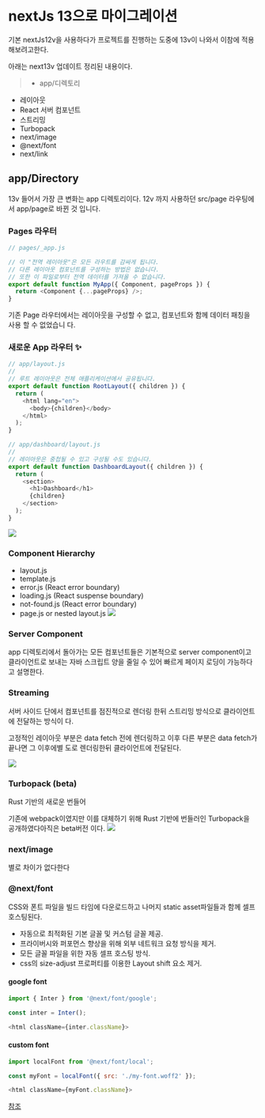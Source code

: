 # nextJs 13으로 마이그레이션

기본 nextJs12v을 사용하다가 프로젝트를 진행하는 도중에 13v이 나와서 이참에 적용해보려고한다.

아래는 next13v 업데이트 정리된 내용이다.

> - app/디렉토리

- 레이아웃
- React 서버 컴포넌트
- 스트리밍
- Turbopack
- next/image
- @next/font
- next/link

## app/Directory

13v 들어서 가장 큰 변화는 app 디렉토리이다. 12v 까지 사용하던 src/page 라우팅에서 app/page로 바뀐 것
입니다.

### Pages 라우터

```javascript
// pages/_app.js

// 이 "전역 레이아웃"은 모든 라우트를 감싸게 됩니다.
// 다른 레이아웃 컴포넌트를 구성하는 방법은 없습니다.
// 또한 이 파일로부터 전역 데이터를 가져올 수 없습니다.
export default function MyApp({ Component, pageProps }) {
  return <Component {...pageProps} />;
}
```

기존 Page 라우터에서는 레이아웃을 구성할 수 없고, 컴포넌트와 함께 데이터 패칭을 사용 할 수 없었습니
다.

### 새로운 App 라우터 ✨

```javascript
// app/layout.js
//
// 루트 레이아웃은 전체 애플리케이션에서 공유됩니다.
export default function RootLayout({ children }) {
  return (
    <html lang="en">
      <body>{children}</body>
    </html>
  );
}

// app/dashboard/layout.js
//
// 레이아웃은 중첩될 수 있고 구성될 수도 있습니다.
export default function DashboardLayout({ children }) {
  return (
    <section>
      <h1>Dashboard</h1>
      {children}
    </section>
  );
}
```

<img src="https://nextjs.org/_next/image?url=%2Fstatic%2Fblog%2Flayouts-rfc%2Fapp-folder.png&w=3840&q=75">

### Component Hierarchy

- layout.js
- template.js
- error.js (React error boundary)
- loading.js (React suspense boundary)
- not-found.js (React error boundary)
- page.js or nested layout.js
  <img src="https://nextjs.org/_next/image?url=%2Fdocs%2Flight%2Ffile-conventions-component-hierarchy.png&w=1920&q=75">

### Server Component

app 디렉토리에서 돌아가는 모든 컴포넌트들은 기본적으로 server component이고 클라이언트로 보내는 자바
스크립트 양을 줄일 수 있어 빠르게 페이지 로딩이 가능하다고 설명한다.

### Streaming

서버 사이드 단에서 컴포넌트를 점진적으로 렌더링 한뒤 스트리밍 방식으로 클라이언트에 전달하는 방식이
다.

고정적인 레이아웃 부분은 data fetch 전에 렌더링하고 이후 다른 부분은 data fetch가 끝나면 그 이후에별
도로 렌더링한뒤 클라이언트에 전달된다.

<img src="https://img1.daumcdn.net/thumb/R1280x0/?scode=mtistory2&fname=https%3A%2F%2Fblog.kakaocdn.net%2Fdn%2FSArNR%2FbtrPDrVYWKd%2FgVECvKTWemQ7ZmqCMbEuy1%2Fimg.png">

### Turbopack (beta)

Rust 기반의 새로운 번들어

기존에 webpack이였지만 이를 대체하기 위해 Rust 기반에 번들러인 Turbopack을 공개하였다아직은 beta버전
이다.
<img src="https://img1.daumcdn.net/thumb/R1280x0/?scode=mtistory2&fname=https%3A%2F%2Fblog.kakaocdn.net%2Fdn%2FqTuYN%2FbtrPIQOHzjn%2F7yZWVu1gZlY8x35WEHDPUk%2Fimg.png">

### next/image

별로 차이가 없다한다

### @next/font

CSS와 폰트 파일을 빌드 타임에 다운로드하고 나머지 static asset파일들과 함께 셀프 호스팅된다.

- 자동으로 최적화된 기본 글꼴 및 커스텀 글꼴 제공.
- 프라이버시와 퍼포먼스 향상을 위해 외부 네트워크 요청 방식을 제거.
- 모든 글꼴 파일을 위한 자동 셀프 호스팅 방식.
- css의 size-adjust 프로퍼티를 이용한 Layout shift 요소 제거.

#### google font

```javascript
import { Inter } from '@next/font/google';

const inter = Inter();

<html className={inter.className}>
```

#### custom font

```javascript
import localFont from '@next/font/local';

const myFont = localFont({ src: './my-font.woff2' });

<html className={myFont.className}>
```

[참조](https://www.univdev.page/posts/react-query-tutorial/)
